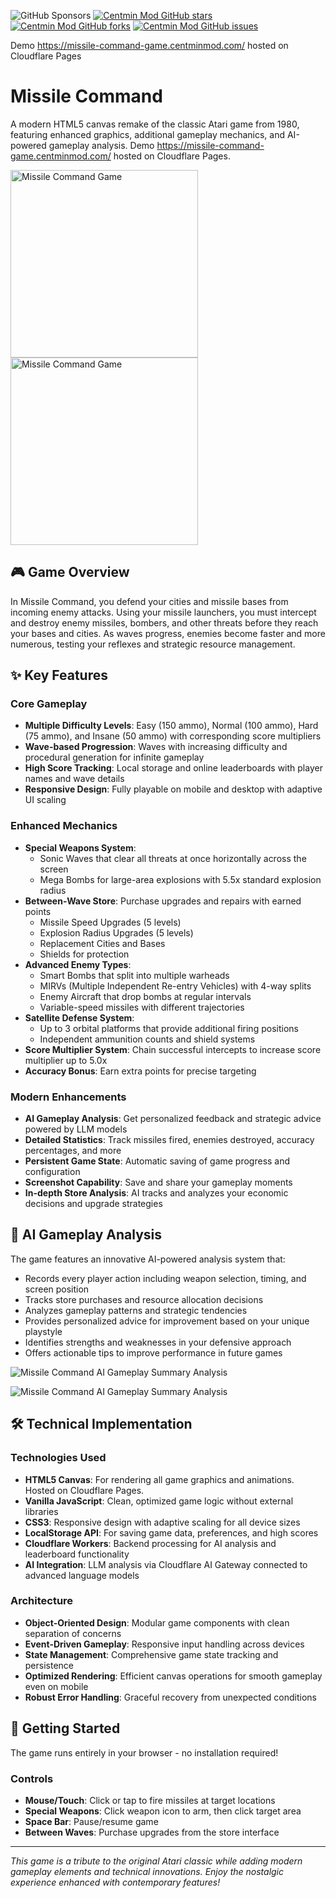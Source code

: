 ![GitHub Sponsors](https://img.shields.io/github/sponsors/centminmod) [![Centmin Mod GitHub stars](https://img.shields.io/github/stars/centminmod/atari-missile-command.svg?style=flat-square)](https://github.com/centminmod/atari-missile-command/stargazers) [![Centmin Mod GitHub forks](https://img.shields.io/github/forks/centminmod/atari-missile-command.svg?style=flat-square)](https://github.com/centminmod/atari-missile-command/network) [![Centmin Mod GitHub issues](https://img.shields.io/github/issues/centminmod/atari-missile-command.svg?style=flat-square)](https://github.com/centminmod/atari-missile-command/issues)

Demo https://missile-command-game.centminmod.com/ hosted on Cloudflare Pages

# Missile Command

A modern HTML5 canvas remake of the classic Atari game from 1980, featuring enhanced graphics, additional gameplay mechanics, and AI-powered gameplay analysis. Demo https://missile-command-game.centminmod.com/ hosted on Cloudflare Pages.

<img src="/images/logo1-1024x1024.png" alt="Missile Command Game" width="300" height="300">

<img src="/images/missile-command-product.png" alt="Missile Command Game" width="300" height="300">

## 🎮 Game Overview

In Missile Command, you defend your cities and missile bases from incoming enemy attacks. Using your missile launchers, you must intercept and destroy enemy missiles, bombers, and other threats before they reach your bases and cities. As waves progress, enemies become faster and more numerous, testing your reflexes and strategic resource management.

## ✨ Key Features

### Core Gameplay
- **Multiple Difficulty Levels**: Easy (150 ammo), Normal (100 ammo), Hard (75 ammo), and Insane (50 ammo) with corresponding score multipliers
- **Wave-based Progression**: Waves with increasing difficulty and procedural generation for infinite gameplay
- **High Score Tracking**: Local storage and online leaderboards with player names and wave details
- **Responsive Design**: Fully playable on mobile and desktop with adaptive UI scaling

### Enhanced Mechanics
- **Special Weapons System**: 
  - Sonic Waves that clear all threats at once horizontally across the screen
  - Mega Bombs for large-area explosions with 5.5x standard explosion radius
- **Between-Wave Store**: Purchase upgrades and repairs with earned points
  - Missile Speed Upgrades (5 levels)
  - Explosion Radius Upgrades (5 levels)
  - Replacement Cities and Bases
  - Shields for protection
- **Advanced Enemy Types**:
  - Smart Bombs that split into multiple warheads
  - MIRVs (Multiple Independent Re-entry Vehicles) with 4-way splits
  - Enemy Aircraft that drop bombs at regular intervals
  - Variable-speed missiles with different trajectories
- **Satellite Defense System**: 
  - Up to 3 orbital platforms that provide additional firing positions
  - Independent ammunition counts and shield systems
- **Score Multiplier System**: Chain successful intercepts to increase score multiplier up to 5.0x
- **Accuracy Bonus**: Earn extra points for precise targeting

### Modern Enhancements
- **AI Gameplay Analysis**: Get personalized feedback and strategic advice powered by LLM models
- **Detailed Statistics**: Track missiles fired, enemies destroyed, accuracy percentages, and more
- **Persistent Game State**: Automatic saving of game progress and configuration
- **Screenshot Capability**: Save and share your gameplay moments
- **In-depth Store Analysis**: AI tracks and analyzes your economic decisions and upgrade strategies

## 🧠 AI Gameplay Analysis

The game features an innovative AI-powered analysis system that:

- Records every player action including weapon selection, timing, and screen position
- Tracks store purchases and resource allocation decisions
- Analyzes gameplay patterns and strategic tendencies
- Provides personalized advice for improvement based on your unique playstyle
- Identifies strengths and weaknesses in your defensive approach
- Offers actionable tips to improve performance in future games

![Missile Command AI Gameplay Summary Analysis](/screenshots/gemini-2.5-pro-atari-missile-command-ai-summary-v1-1.png)

![Missile Command AI Gameplay Summary Analysis](/screenshots/gemini-2.5-pro-atari-missile-command-ai-summary-v1-2.png)

## 🛠️ Technical Implementation

### Technologies Used
- **HTML5 Canvas**: For rendering all game graphics and animations. Hosted on Cloudflare Pages.
- **Vanilla JavaScript**: Clean, optimized game logic without external libraries
- **CSS3**: Responsive design with adaptive scaling for all device sizes
- **LocalStorage API**: For saving game data, preferences, and high scores
- **Cloudflare Workers**: Backend processing for AI analysis and leaderboard functionality
- **AI Integration**: LLM analysis via Cloudflare AI Gateway connected to advanced language models

### Architecture
- **Object-Oriented Design**: Modular game components with clean separation of concerns
- **Event-Driven Gameplay**: Responsive input handling across devices
- **State Management**: Comprehensive game state tracking and persistence
- **Optimized Rendering**: Efficient canvas operations for smooth gameplay even on mobile
- **Robust Error Handling**: Graceful recovery from unexpected conditions

## 🚀 Getting Started

The game runs entirely in your browser - no installation required!

### Controls
- **Mouse/Touch**: Click or tap to fire missiles at target locations
- **Special Weapons**: Click weapon icon to arm, then click target area
- **Space Bar**: Pause/resume game
- **Between Waves**: Purchase upgrades from the store interface

---

*This game is a tribute to the original Atari classic while adding modern gameplay elements and technical innovations. Enjoy the nostalgic experience enhanced with contemporary features!*